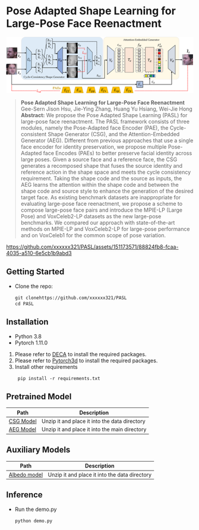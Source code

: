 # Pose Adapted Shape Learning for Large-Pose Face Reenactment
![PASL.png](PASL.png)
> **Pose Adapted Shape Learning for Large-Pose Face Reenactment**  
> Gee-Sern Jison Hsu, Jie-Ying Zhang, Huang Yu Hsiang, Wei-Jie Hong
> **Abstract:** We propose the Pose Adapted Shape Learning (PASL) for large-pose face reenactment. The PASL framework consists of three modules, namely the Pose-Adapted face Encoder (PAE), the Cycle-consistent Shape Generator (CSG), and the Attention-Embedded Generator (AEG). Different from previous approaches that use a single face encoder for identity preservation, we propose multiple Pose-Adapted face Encodes (PAEs) to better preserve facial identity across large poses.  Given a source face and a reference face, the CSG generates a recomposed shape that fuses the source identity and reference action in the shape space and meets the cycle consistency requirement. Taking the shape code and the source as inputs, the AEG learns the attention within the shape code and between the shape code and source style to enhance the generation of the desired target face. As existing benchmark datasets are inappropriate for evaluating large-pose face reenactment, we propose a scheme to compose large-pose face pairs and introduce the MPIE-LP (Large Pose) and VoxCeleb2-LP datasets as the new large-pose benchmarks. We compared our approach with state-of-the-art methods on MPIE-LP and VoxCeleb2-LP for large-pose performance and on VoxCeleb1 for the common scope of pose variation.


https://github.com/xxxxxx321/PASL/assets/151173571/88824fb8-fcaa-4035-a510-6e5cb1b9abd3







## Getting Started
- Clone the repo:
    ```
    git clonehttps://github.com/xxxxxx321/PASL
    cd PASL
    ```
## Installation
- Python 3.8
- Pytorch 1.11.0
1. Please refer to [DECA](https://github.com/yfeng95/DECA) to install the required packages.
2. Please refer to [Pytorch3d](https://github.com/facebookresearch/pytorch3d/blob/main/INSTALL.md) to install the required packages.
3. Install other requirements
   ```
    pip install -r requirements.txt
    ```
## Pretrained Model
|Path|Description|
|---|---|
|[CSG Model](https://drive.google.com/file/d/10cNTvXIHllW1_rIgQovHE26_ASfKtLX7/view?usp=sharing)|Unzip it and place it into the data directory|
|[AEG Model](https://drive.google.com/file/d/1fwRuMjjR-CinGd-niwDAvJ_l9UnH5AgM/view?usp=sharing)|Unzip it and place it into the main directory|

## Auxiliary Models
|Path|Description|
|---|---|
|[Albedo model](https://drive.google.com/file/d/1JZwaNh443hO4tLB0F3FSuT4X9euaDQIZ/view?usp=sharing)|Unzip it and place it into the data directory|
## Inference
- Run the demo.py
    ```
    python demo.py
    ```
